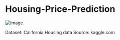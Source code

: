 # Housing-Price-Prediction
![image](https://user-images.githubusercontent.com/49236394/124347731-acf9d980-dc03-11eb-9b8e-52e92a2f86db.png)


Dataset: California Housing data
Source: kaggle.com
